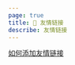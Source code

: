 ```yaml
---
page: true
title: 👫 友情链接
describe: 友情链接
---
```


<Friendship />

<a href="http://blog.lovemysoul.vip/docs/friendship-Link.html"> 如何添加友情链接 </a>
<Comment />
